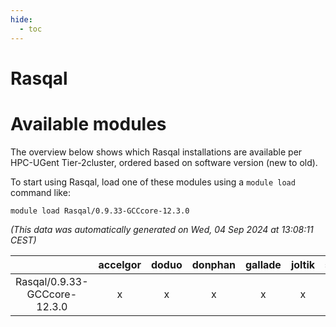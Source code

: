 ```yaml
---
hide:
  - toc
---
```


Rasqal
======

# Available modules


The overview below shows which Rasqal installations are available per HPC-UGent Tier-2cluster, ordered based on software version (new to old).

To start using Rasqal, load one of these modules using a `module load` command like:

```shell
module load Rasqal/0.9.33-GCCcore-12.3.0
```

*(This data was automatically generated on Wed, 04 Sep 2024 at 13:08:11 CEST)*  

| |accelgor|doduo|donphan|gallade|joltik|shinx|skitty|
| :---: | :---: | :---: | :---: | :---: | :---: | :---: | :---: |
|Rasqal/0.9.33-GCCcore-12.3.0|x|x|x|x|x|x|x|
